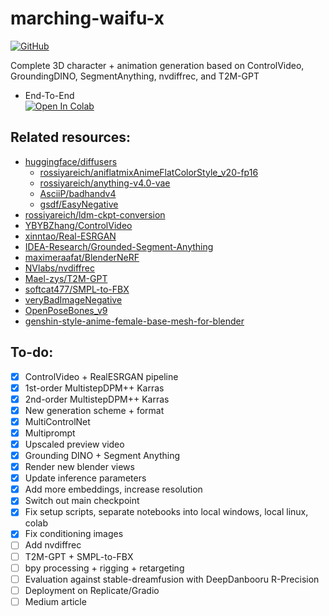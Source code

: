 # marching-waifu-x

<p>
    <a href="https://github.com/rossiyareich/marching-waifu-x/blob/main/LICENSE">
        <img alt="GitHub" src="https://img.shields.io/github/license/rossiyareich/marching-waifu-x">
    </a>
</p>

Complete 3D character + animation generation based on ControlVideo, GroundingDINO, SegmentAnything, nvdiffrec, and T2M-GPT

- End-To-End
<br>[![Open In Colab](https://colab.research.google.com/assets/colab-badge.svg)](https://colab.research.google.com/github/rossiyareich/marching-waifu-x/blob/main/ipynb/end2end_colab.ipynb)

## Related resources:
- [huggingface/diffusers](https://github.com/huggingface/diffusers)
    - [rossiyareich/aniflatmixAnimeFlatColorStyle_v20-fp16](https://huggingface.co/rossiyareich/aniflatmixAnimeFlatColorStyle_v20-fp16)
    - [rossiyareich/anything-v4.0-vae](https://huggingface.co/rossiyareich/anything-v4.0-vae)
    - [AsciiP/badhandv4](https://huggingface.co/AsciiP/badhandv4)
    - [gsdf/EasyNegative](https://huggingface.co/datasets/gsdf/EasyNegative)
- [rossiyareich/ldm-ckpt-conversion](https://github.com/rossiyareich/ldm-ckpt-conversion.git)
- [YBYBZhang/ControlVideo](https://github.com/YBYBZhang/ControlVideo)
- [xinntao/Real-ESRGAN](https://github.com/xinntao/Real-ESRGAN)
- [IDEA-Research/Grounded-Segment-Anything](https://github.com/IDEA-Research/Grounded-Segment-Anything)
- [maximeraafat/BlenderNeRF](https://github.com/maximeraafat/BlenderNeRF)
- [NVlabs/nvdiffrec](https://github.com/NVlabs/nvdiffrec)
- [Mael-zys/T2M-GPT](https://github.com/Mael-zys/T2M-GPT.git)
- [softcat477/SMPL-to-FBX](https://github.com/softcat477/SMPL-to-FBX)
- [veryBadImageNegative](https://civitai.com/models/11772/verybadimagenegative)
- [OpenPoseBones_v9](https://toyxyz.gumroad.com/l/ciojz)
- [genshin-style-anime-female-base-mesh-for-blender](https://sketchfab.com/3d-models/genshin-style-anime-female-base-mesh-for-blender-c2d6727e8c9742feb9a4a3bccac6e0e0)

## To-do:
- [x] ControlVideo + RealESRGAN pipeline
- [x] 1st-order MultistepDPM++ Karras
- [x] 2nd-order MultistepDPM++ Karras
- [x] New generation scheme + format
- [x] MultiControlNet
- [x] Multiprompt
- [x] Upscaled preview video
- [x] Grounding DINO + Segment Anything
- [x] Render new blender views
- [x] Update inference parameters
- [x] Add more embeddings, increase resolution
- [x] Switch out main checkpoint
- [x] Fix setup scripts, separate notebooks into local windows, local linux, colab
- [x] Fix conditioning images
- [ ] Add nvdiffrec
- [ ] T2M-GPT + SMPL-to-FBX
- [ ] bpy processing + rigging + retargeting
- [ ] Evaluation against stable-dreamfusion with DeepDanbooru R-Precision
- [ ] Deployment on Replicate/Gradio
- [ ] Medium article
